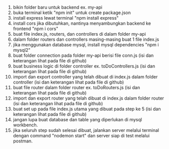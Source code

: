 1. bikin folder baru untuk backend ex. my-api
2. buka terminal ketik "npm init" untuk create package.json
3. install express lewat terminal "npm install express"
4. install cors jika dibutuhkan, nantinya menyambungkan backend ke frontend "npm i cors"
5. buat file index.js, routers, dan controllers di dalam folder my-api
6. dalam folder routers dan controllers masing-masing buat 1 file index.js
7. jika menggunakan database mysql, install mysql dependencies "npm i mysql2"
8. buat folder connection pada folder my-api berisi file conn.js (isi dan keterangan lihat pada file di github)
9. buat business logic di folder controller ex. toDoControllers.js (isi dan keterangan lihat pada file di github)
10. import dan export controller yang telah dibuat di index.js dalam folder controller (isi dan keterangan lihat pada file di github)
11. buat file router dalam folder router ex. toDoRouters.js (isi dan keterangan lihat pada file di github)
12. import dan export router yang telah dibuat di index.js dalam folder router (isi dan keterangan lihat pada file di github)
13. buat set up pada file index.js utama yang dibuat pada step ke 5 (isi dan keterangan lihat pada file di github)
14. jangan lupa buat database dan table yang diperlukan di mysql workbench.
15. jika seluruh step sudah selesai dibuat, jalankan server melalui terminal dengan command "nodemon start" dan server siap di test melalui postman.
